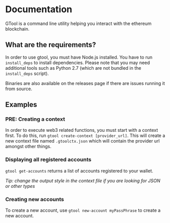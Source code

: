 # Documentation

GTool is a command line utility helping you interact with the ethereum blockchain.

## What are the requirements?

In order to use gtool, you must have Node.js installed.
You have to run `install_deps` to install dependencies. Please note that you may need additional tools such as Python 2.7 (which are not bundled in the `install_deps` script).

Binaries are also available on the releases page if there are issues running it from source.

## Examples

### PRE: **Creating a context**
In order to execute web3 related functions, you must start with a context first. To do this, run `gtool create-context [provider_url]`. This will create a new context file named `.gtoolctx.json` which will contain the provider url amongst other things.

### **Displaying all registered accounts**

`gtool get-accounts` returns a list of accounts registered to your wallet.

*Tip: change the output style in the context file if you are looking for JSON or other types*

### **Creating new accounts**

To create a new account, use `gtool new-account myPassPhrase` to create a new account.
